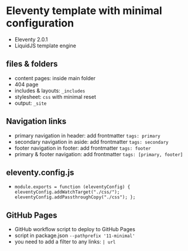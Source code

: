# Eleventy template with minimal configuration

- Eleventy 2.0.1
- LiquidJS template engine

## files & folders

- content pages: inside main folder
- 404 page
- includes & layouts: `_includes`
- stylesheet: `css` with minimal reset
- output: `_site`

## Navigation links

- primary navigation in header: add frontmatter `tags: primary`
- secondary navigation in aside: add frontmatter `tags: secondary`
- footer navigation in footer: add frontmatter `tags: footer`
- primary & footer navigation: add frontmatter `tags: [primary, footer]`

## eleventy.config.js

- `module.exports = function (eleventyConfig) {
  eleventyConfig.addWatchTarget("./css/");
  eleventyConfig.addPassthroughCopy("./css");
};`

## GitHub Pages

- GitHub workflow script to deploy to GitHub Pages
- script in package.json `--pathprefix '11-minimal'`
- you need to add a filter to any links: `| url`